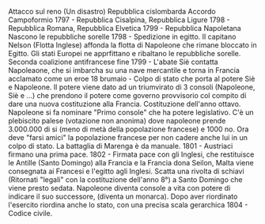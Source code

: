 Attacco sul reno (Un disastro)
Repubblica cislombarda
Accordo Campoformio
1797 - Repubblica Cisalpina, Repubblica Ligure
1798 - Repubblica Romana, Repubblica Elvetica
1799 - Repubblica Napoletana
Nascono le repubbliche sorelle
1798 - Spedizione in egitto. Il capitano Nelson (Flotta Inglese) affonda la flotta di Napoleone che rimane bloccato in Egitto. Gli stati Europei ne apprfittano e ribaltano le repubbliche sorelle.
Seconda coalizione antifrancese
fine 1799 - L'abate Siè contatta Napoleaone, che si imbarcha su una nave mercantile e torna in Francia acclamato come un eroe
18 brumaio - Colpo di stato che porta al potere Siè e Napoleone. Il potere viene dato ad un triumvirato di 3 consoli (Napoleone, Siè e ...) che prendono il potere come governo provvisorio col compito di dare una nuova costituzione alla Francia.
Costituzione dell'anno ottavo. Napoleone si fa nominare "Primo console" che ha potere legislativo. C'è un plebiscito palese (votazione non anonima) dove napoleone prende 3.000.000 di si (meno di metà della popolazione francese) e 1000 no. Ora deve "farsi amici" la popolazione francese per non cadere anche lui in un colpo di stato.
La battaglia di Marenga è da manuale.
1801 - Austriaci firmano una prima pace.
1802 - Firmata pace con gli Inglesi, che restituisce le Antille (Santo Domingo) alla Francia e la Francia dona Seilon, Malta viene consegnata ai Francesi e l'egitto agli Inglesi. Scatta una rivolta di schiavi (Ritornati "legali" con la costituzione dell'anno 8°) a Santo Domingo che viene presto sedata.
Napoleone diventa console a vita con potere di indicare il suo successore, (diventa un monarca). Dopo aver riordinato l'esercito riordina anche lo stato, con una precisa scala gerarchica
1804 - Codice civile.